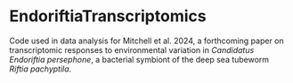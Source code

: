 # EndoriftiaTranscriptomics
Code used in data analysis for Mitchell et al. 2024, a forthcoming paper on transcriptomic responses to environmental variation in *Candidatus Endoriftia persephone*, a bacterial symbiont of the deep sea tubeworm *Riftia pachyptila*.
